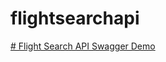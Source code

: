 # flightsearchapi

[# Flight Search API Swagger Demo](https://flightsearchapi.onrender.com/swagger-ui/index.html)
